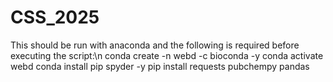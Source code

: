 # CSS_2025
This should be run with anaconda and the following is required before executing the script:\n
conda create -n webd -c bioconda -y
conda activate webd
conda install pip spyder -y 
pip install requests pubchempy pandas
